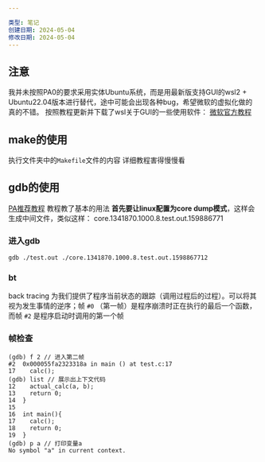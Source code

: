 ```yaml
---

类型: 笔记
创建日期: 2024-05-04
修改日期: 2024-05-04
---
```

## 注意
我并未按照PA0的要求采用实体Ubuntu系统，而是用最新版支持GUI的wsl2 + Ubuntu22.04版本进行替代，途中可能会出现各种bug，希望微软的虚拟化做的真的不错。
按照教程更新并下载了wsl关于GUI的一些使用软件：
[微软官方教程](https://learn.microsoft.com/en-us/windows/wsl/tutorials/gui-apps)
## make的使用
执行文件夹中的`Makefile`文件的内容
详细教程害得慢慢看

## gdb的使用
[PA推荐教程](https://learn.microsoft.com/en-us/windows/wsl/tutorials/gui-apps)
教程教了基本的用法
**首先要让linux配置为core dump模式**，这样会生成中间文件，类似这样：
core.1341870.1000.8.test.out.159886771
### 进入gdb
`gdb ./test.out ./core.1341870.1000.8.test.out.1598867712`
### bt
back tracing
为我们提供了程序当前状态的跟踪（调用过程后的过程）。可以将其视为发生事情的逆序；帧 `#0` （第一帧）是程序崩溃时正在执行的最后一个函数，而帧 `#2` 是程序启动时调用的第一个帧
### 帧检查
```
(gdb) f 2 // 进入第二帧
#2  0x000055fa2323318a in main () at test.c:17
17    calc();
(gdb) list // 展示出上下文代码
12    actual_calc(a, b);
13    return 0;
14  }
15  
16  int main(){
17    calc();
18    return 0;
19  }
(gdb) p a // 打印变量a
No symbol "a" in current context.
```
